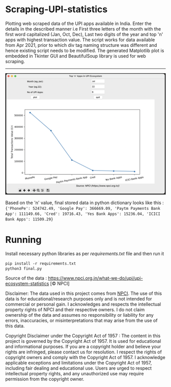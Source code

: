 # Scraping-UPI-statistics

Plotting web scraped data of the UPI apps available in India. Enter the details in the described manner i.e First three letters of the month with the first word capitalized (Jan, Oct, Dec), Last two digits of the year and top 'n' apps with highest transaction value. The script works for data available from Apr 2021, prior to which div tag naming structure was different and hence existing script needs to be modified. The generated Matplotlib plot is embedded in Tkinter GUI and BeautifulSoup library is used for web scraping.

<hr>

![Screenshot](img.png)

Based on the 'n' value, final stored data in python dictionary looks like this :
`{'PhonePe': 524742.49, 'Google Pay': 366669.09, 'Paytm Payments Bank App': 111149.66, 'Cred': 19716.43, 'Yes Bank Apps': 15236.04, 'ICICI Bank Apps': 11509.29}`

# Running

Install necessary python libraries as per _requirements.txt_ file and then run it

```
pip install -r requirements.txt
python3 final.py
```

Source of the data : https://www.npci.org.in/what-we-do/upi/upi-ecosystem-statistics [© NPCI]

Disclaimer: The data used in this project comes from [NPCI](https://www.npci.org.in/). The use of this data is for educational/research purposes only and is not intended for commercial or personal gain. I acknowledges and respects the intellectual property rights of NPCI and their respective owners. I do not claim ownership of the data and assumes no responsibility or liability for any errors, inaccuracies, or misinterpretations that may arise from the use of this data.

Copyright Disclaimer under the Copyright Act of 1957 : The content in this project is governed by the Copyright Act of 1957. It is used for educational and informational purposes. If you are a copyright holder and believe your rights are infringed, please contact us for resolution. I respect the rights of copyright owners and comply with the Copyright Act of 1957. I acknowledge applicable exceptions and limitations under the Copyright Act of 1957, including fair dealing and educational use. Users are urged to respect intellectual property rights, and any unauthorized use may require permission from the copyright owner.
